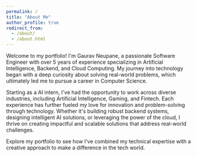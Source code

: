 ```yaml
---
permalink: /
title: "About Me"
author_profile: true
redirect_from: 
  - /about/
  - /about.html
---
```


Welcome to my portfolio! I'm Gaurav Neupane, a passionate Software Engineer with over 5 years of experience specializing in Artificial Intelligence, Backend, and Cloud Computing. My journey into technology began with a deep curiosity about solving real-world problems, which ultimately led me to pursue a career in Computer Science.

Starting as a AI intern, I've had the opportunity to work across diverse industries, including Artificial Intelligence, Gaming, and Fintech. Each experience has further fueled my love for innovation and problem-solving through technology. Whether it's building robust backend systems, designing intelligent AI solutions, or leveraging the power of the cloud, I thrive on creating impactful and scalable solutions that address real-world challenges.

Explore my portfolio to see how I've combined my technical expertise with a creative approach to make a difference in the tech world.


